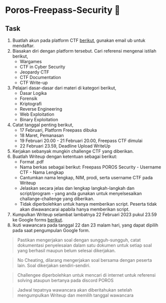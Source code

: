 # Poros-Freepass-Security 🔐
## Task
1. Buatlah akun pada platform CTF [berikut](https://s.ub.ac.id/freepass-poros-security-2023), gunakan email ub untuk mendaftar.
2. Biasakan diri dengan platform tersebut. Cari referensi mengenai istilah berikut,
	- Wargames
	- CTF in Cyber Security
	- Jeopardy CTF
	- CTF Documentation
	- CTF Write-up
3. Pelajari dasar-dasar dari materi di kategori berikut,
	- Dasar Logika
	- Forensik
	- Kriptografi
	- Reverse Engineering
	- Web Exploitation
	- Binary Exploitation
4. Catat tanggal penting berikut,
	- 17 Februari, Platform Freepass dibuka
	- 18 Maret, Pemanasan
	- 19 Februari 20.00 - 21 Februari 20.00, Freepass CTF dimulai
	- 22 Februari 23.59, Deadline Upload WriteUp
5. Kerjakan sebanyak mungkin challenge CTF yang diberikan.
6. Buatlah Writeup dengan ketentuan sebagai berikut:
	- Format .pdf
	- Nama berkas sebagai berikut: Freepass POROS Security - Username CTF - Nama Lengkap
	- Cantumkan nama lengkap, NIM, prodi, serta username CTF pada Writeup
	- Jelaskan secara jelas dan lengkap langkah-langkah dan script/program - yang anda gunakan untuk menyelsesaikan challange-challenge yang diberikan.
	- Tidak diperbolehkan untuk hanya memberikan script. Peserta tidak akan diwawancarai apabila hanya memberikan script.
7. Kumpulkan Writeup selambat lambatnya 22 Februari 2023 pukul 23.59 ke Google forms [berikut](https://forms.gle/x3e4TTjxEpSAWoiW8 "Google Form").
8. Ikuti wawancara pada tanggal 22 dan 23 malam hari, yang dapat dipilih pada saat pengumpulan Google form.

> Pastikan mengerjakan soal dengan sungguh-sungguh, catat dokumentasi penyelesaian dalam satu dokumen untuk setiap soal yang berhasil maupun belum selesai dikerjakan.

> No Cheating, dilarang mengerjakan soal bersama dengan peserta lain. Soal dikerjakan sendiri-sendiri.

> Challengee diperbolehkan untuk mencari di internet untuk referensi solving ataupun bertanya pada discord POROS

> Jadwal tepatnya wawancara akan diberitahukan setelah mengumpulkan Writeup dan memilih tanggal wawancara
